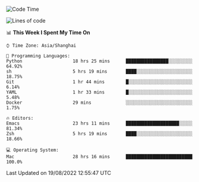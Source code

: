 <!--START_SECTION:waka-->
![Code Time](http://img.shields.io/badge/Code%20Time-797%20hrs%2036%20mins-blue)

![Lines of code](https://img.shields.io/badge/From%20Hello%20World%20I%27ve%20Written-22%20Thousand%20lines%20of%20code-blue)

📊 **This Week I Spent My Time On** 

```text
⌚︎ Time Zone: Asia/Shanghai

💬 Programming Languages: 
Python                   18 hrs 25 mins      ████████████████░░░░░░░░░   64.92% 
sh                       5 hrs 19 mins       ████░░░░░░░░░░░░░░░░░░░░░   18.75% 
Git                      1 hr 44 mins        █░░░░░░░░░░░░░░░░░░░░░░░░   6.14% 
YAML                     1 hr 33 mins        █░░░░░░░░░░░░░░░░░░░░░░░░   5.48% 
Docker                   29 mins             ░░░░░░░░░░░░░░░░░░░░░░░░░   1.75%

🔥 Editors: 
Emacs                    23 hrs 11 mins      ████████████████████░░░░░   81.34% 
Zsh                      5 hrs 19 mins       ████░░░░░░░░░░░░░░░░░░░░░   18.66%

💻 Operating System: 
Mac                      28 hrs 16 mins      █████████████████████████   100.0%

```


 Last Updated on 19/08/2022 12:55:47 UTC
<!--END_SECTION:waka-->

